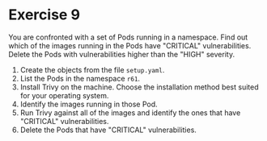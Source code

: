 # Exercise 9

You are confronted with a set of Pods running in a namespace. Find out which of the images running in the Pods have "CRITICAL" vulnerabilities. Delete the Pods with vulnerabilities higher than the "HIGH" severity.

1. Create the objects from the file `setup.yaml`.
2. List the Pods in the namespace `r61`.
3. Install Trivy on the machine. Choose the installation method best suited for your operating system.
4. Identify the images running in those Pod.
5. Run Trivy against all of the images and identify the ones that have "CRITICAL" vulnerabilities.
6. Delete the Pods that have "CRITICAL" vulnerabilities.